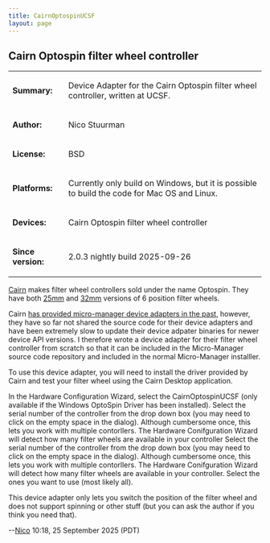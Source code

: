```yaml
---
title: CairnOptospinUCSF
layout: page
---
```


## Cairn Optospin filter wheel controller

<table>
<tr>
<td markdown="1">

**Summary:**

</td>
<td markdown="1">

Device Adapter for the Cairn Optospin filter wheel controller, written at UCSF.

</td>
</tr>
<tr>
<td markdown="1">

**Author:**

</td>
<td markdown="1">

Nico Stuurman

</td>
</tr>
<tr>
<td markdown="1">

**License:**

</td>
<td markdown="1">

BSD

</td>
</tr>
<tr>
<td markdown="1">

**Platforms:**

</td>
<td markdown="1">

Currently only build on Windows, but it is possible to build the code for Mac OS and Linux.

</td>
</tr>
<tr>
<td markdown="1">

**Devices:**

</td>
<td markdown="1">

Cairn Optospin filter wheel controller

</td>
</tr>
<tr>
<td markdown="1">

**Since version:**

</td>
<td markdown="1">

2.0.3 nightly build 2025-09-26

</td>
</tr>
</table>

[Cairn](https://cairn-research.co.uk/)  makes filter wheel controllers sold under the name Optospin.  They have both [25mm](https://cairn-research.co.uk/product/optospin25/) and [32mm](https://cairn-research.co.uk/product/optospin32/) versions of 6 position filter wheels.  


Cairn [has provided micro-manager device adapters in the past](https://cairn-research.co.uk/support-software/), however, they have so far not shared the source code for their device adapters and have been extremely slow to update their device adpater binaries for newer device API versions.  I therefore wrote a device adapter for their filter wheel controller from scratch so that it can be included in the Micro-Manager source code repository and included in the normal Micro-Manager installler.  

To use this device adapter, you will need to install the driver provided by Cairn and test your filter wheel using the Cairn Desktop application.

In the Hardware Configuration Wizard, select the CairnOptospinUCSF (only available if the Windows OptoSpin Driver has been installed).  Select the serial number of the controller from the drop down box (you may need to click on the empty space in the dialog).  Although cumbersome once, this lets you work with multiple contorllers.  The Hardware Conifguration Wizard will detect how many filter wheels are available in your controller Select the serial number of the controller from the drop down box (you may need to click on the empty space in the dialog).  Although cumbersome once, this lets you work with multiple contorllers.  The Hardware Conifguration Wizard will detect how many filter wheels are available in your controller.  Select the ones you want to use (most likely all).

This device adapter only lets you switch the position of the filter wheel and does not support spinning or other stuff (but you can ask the author if you think you need that).


--[Nico](/users/Nico) 10:18, 25 September 2025 (PDT)

